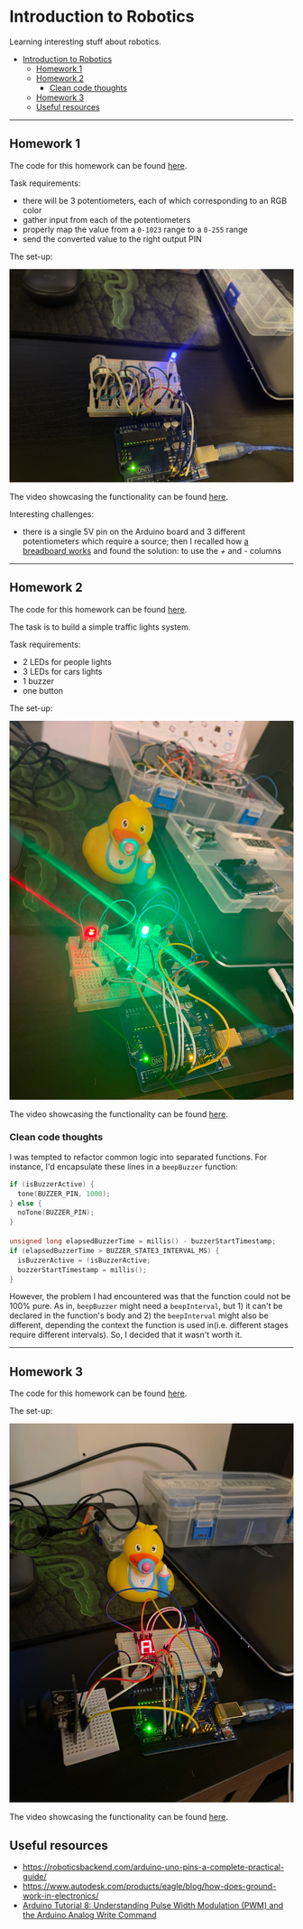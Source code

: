 # Introduction to Robotics

Learning interesting stuff about robotics.

- [Introduction to Robotics](#introduction-to-robotics)
  - [Homework 1](#homework-1)
  - [Homework 2](#homework-2)
    - [Clean code thoughts](#clean-code-thoughts)
  - [Homework 3](#homework-3)
  - [Useful resources](#useful-resources)

---

## Homework 1

The code for this homework can be found [here](./homework//hw1/hw1.ino).

Task requirements:

* there will be 3 potentiometers, each of which corresponding to an RGB color
* gather input from each of the potentiometers
* properly map the value from a `0-1023` range to a `0-255` range
* send the converted value to the right output PIN

The set-up:

<div style="text-align: center;">
  <img src="./homework/hw1/assets/setup.jpg">
</div>

The video showcasing the functionality can be found [here](https://youtube.com/shorts/_Dd5iX8rpv8?feature=share).

Interesting challenges:

* there is a single 5V pin on the Arduino board and 3 different potentiometers which require a source; then I recalled how [a breadboard works](https://thimble.io/how-to-use-a-breadboard-an-in-depth-guide/#:~:text=On%20most%20breadboards%2C%20they%20are,side%20of%20the%20center%20groove.) and found the solution: to use the *+* and *-* columns

---

## Homework 2

The code for this homework can be found [here](./homework/hw2/hw2.ino).

The task is to build a simple traffic lights system.

Task requirements:

* 2 LEDs for people lights
* 3 LEDs for cars lights
* 1 buzzer
* one button

The set-up:

<div style="text-align: center;">
  <img src="./homework/hw2/assets/IMG_4948.JPG">
</div>

The video showcasing the functionality can be found [here](https://youtube.com/shorts/H1kWlkVmIcw?feature=share).

### Clean code thoughts

I was tempted to refactor common logic into separated functions. For instance, I'd encapsulate these lines in a `beepBuzzer` function:

```c
if (isBuzzerActive) {
  tone(BUZZER_PIN, 1000);
} else {
  noTone(BUZZER_PIN);
}

unsigned long elapsedBuzzerTime = millis() - buzzerStartTimestamp;
if (elapsedBuzzerTime > BUZZER_STATE3_INTERVAL_MS) {
  isBuzzerActive = !isBuzzerActive;
  buzzerStartTimestamp = millis();
}
```

However, the problem I had encountered was that the function could not be 100% pure. As in, `beepBuzzer` might need a `beepInterval`, but 1) it can't be declared in the function's body and 2) the `beepInterval` might also be different, depending the context the function is used in(i.e. different stages require different intervals). So, I decided that it wasn't worth it.

---

## Homework 3


The code for this homework can be found [here](./homework/hw32/../hw3/hw3.ino).

The set-up:

<div style="text-align: center;">
  <img src="./homework/hw3/assets/IMG_5023.JPG">
</div>

The video showcasing the functionality can be found [here](https://youtu.be/K1T9R4ys6N8).

## Useful resources

* https://roboticsbackend.com/arduino-uno-pins-a-complete-practical-guide/
* https://www.autodesk.com/products/eagle/blog/how-does-ground-work-in-electronics/
* [Arduino Tutorial 8: Understanding Pulse Width Modulation (PWM) and the Arduino Analog Write Command](https://www.youtube.com/watch?v=YfV-vYT3yfQ)

